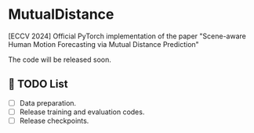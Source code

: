 # MutualDistance
[ECCV 2024] Official PyTorch implementation of the paper "Scene-aware Human Motion Forecasting via Mutual Distance Prediction"

The code will be released soon.
## 📝 TODO List
- [ ] Data preparation.
- [ ] Release training and evaluation codes.
- [ ] Release checkpoints.
